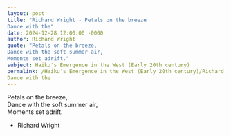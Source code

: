 ```yaml
---
layout: post
title: "Richard Wright - Petals on the breeze  
Dance with the"
date: 2024-12-28 12:00:00 -0000
author: Richard Wright
quote: "Petals on the breeze,  
Dance with the soft summer air,  
Moments set adrift."
subject: Haiku's Emergence in the West (Early 20th century)
permalink: /Haiku's Emergence in the West (Early 20th century)/Richard Wright/Richard Wright - Petals on the breeze  
Dance with the
---
```


Petals on the breeze,  
Dance with the soft summer air,  
Moments set adrift.

- Richard Wright
